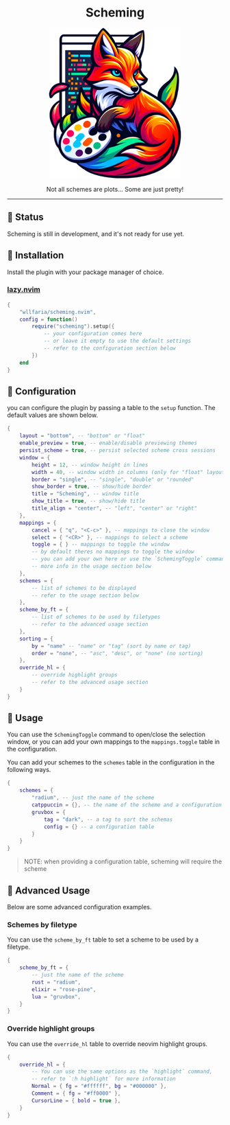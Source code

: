 <div align="center">

<h1>Scheming</h1>

<img src="./.github/logo.png" alt="Scheming Logo" height="350px">

<p>Not all schemes are plots... Some are just pretty!</p>

</div>

---

##  Status
Scheming is still in development, and it's not ready for use yet.

## 󰏔 Installation
Install the plugin with your package manager of choice.

### [lazy.nvim](https://github.com/folke/lazy.nvim)
```lua
{ 
    "wllfaria/scheming.nvim",
    config = function()
        require("scheming").setup({
            -- your configuration comes here
            -- or leave it empty to use the default settings
            -- refer to the configuration section below
        })
    end
}
```

##  Configuration
you can configure the plugin by passing a table to the `setup` function. 
The default values are shown below.

```lua
{
    layout = "bottom", -- "bottom" or "float"
    enable_preview = true, -- enable/disable previewing themes
    persist_scheme = true, -- persist selected scheme cross sessions
    window = {
        height = 12, -- window height in lines
        width = 40, -- window width in columns (only for "float" layout)
        border = "single", -- "single", "double" or "rounded"
        show_border = true, -- show/hide border
        title = "Scheming", -- window title
        show_title = true, -- show/hide title
        title_align = "center", -- "left", "center" or "right"
    },
    mappings = {
        cancel = { "q", "<C-c>" }, -- mappings to close the window
        select = { "<CR>" }, -- mappings to select a scheme
        toggle = { } -- mappings to toggle the window
        -- by default theres no mappings to toggle the window
        -- you can add your own here or use the `SchemingToggle` command
        -- more info in the usage section below
    },
    schemes = {
        -- list of schemes to be displayed
        -- refer to the usage section below
    },
    scheme_by_ft = {
        -- list of schemes to be used by filetypes
        -- refer to the advanced usage section
    },
    sorting = {
        by = "name" -- "name" or "tag" (sort by name or tag)
        order = "none", -- "asc", "desc", or "none" (no sorting)
    },
    override_hl = {
        -- override highlight groups
        -- refer to the advanced usage section
    }
}
```

##  Usage

You can use the `SchemingToggle` command to open/close the selection window,
or you can add your own mappings to the `mappings.toggle` table in the 
configuration.

You can add your schemes to the `schemes` table in the configuration in the
following ways.

```lua
{
    schemes = {
        "radium", -- just the name of the scheme
        catppuccin = {}, -- the name of the scheme and a configuration table
        gruvbox = {
            tag = "dark", -- a tag to sort the schemas
            config = {} -- a configuration table
        }
    }
}
```

> NOTE: when providing a configuration table, scheming will require the scheme


##  Advanced Usage
Below are some advanced configuration examples.

### Schemes by filetype
You can use the `scheme_by_ft` table to set a scheme to be used by a filetype.

```lua
{
    scheme_by_ft = {
        -- just the name of the scheme
        rust = "radium", 
        elixir = "rose-pine",
        lua = "gruvbox",
    }
}
```

### Override highlight groups
You can use the `override_hl` table to override neovim highlight groups.

```lua
{
    override_hl = {
        -- You can use the same options as the `highlight` command,
        -- refer to `:h highlight` for more information
        Normal = { fg = "#ffffff", bg = "#000000" },
        Comment = { fg = "#ff0000" },
        CursorLine = { bold = true },
    }
}
```
